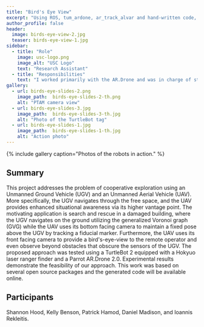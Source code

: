 ```yaml
---
title: "Bird's Eye View"
excerpt: "Using ROS, tum_ardone, ar_track_alvar and hand-written code, a TurtleBot 2 and an AR.Drone Parrot 2.0 team up to explore and map the surrounding environment."
author_profile: false
header:
  image: birds-eye-view-2.jpg
  teaser: birds-eye-view-1.jpg
sidebar:
  - title: "Role"
    image: usc-logo.png
    image_alt: "USC Logo"
    text: "Research Assistant"
  - title: "Responsibilities"
    text: "I worked primarily with the AR.Drone and was in charge of state estimation. I also configured the network on which the robots communicate."
gallery:
  - url: birds-eye-slides-2.png
    image_path:  birds-eye-slides-2-th.png
    alt: "PTAM camera view"
  - url: birds-eye-slides-3.jpg
    image_path:  birds-eye-slides-3-th.jpg
    alt: "Photo of the TurtleBot tag"
  - url: birds-eye-slides-1.jpg
    image_path:  birds-eye-slides-1-th.jpg
    alt: "Action photo"
---
```


{% include gallery caption="Photos of the robots in action." %}

<h2>Summary</h2>
<p>This project addresses the problem of cooperative exploration using an Unmanned Ground Vehicle (UGV) and an Unmanned Aerial Vehicle (UAV). More specifically, the UGV navigates through the free space, and the UAV provides enhanced situational awareness via its higher vantage point. The motivating application is search and rescue in a damaged building, where the UGV navigates on the ground utilizing the generalized Voronoi graph (GVG) while the UAV uses its bottom facing camera to maintain a fixed pose above the UGV by tracking a fiducial marker. Furthermore, the UAV uses its front facing camera to provide a bird's-eye-view to the remote operator and even observe beyond obstacles that obscure the sensors of the UGV. The proposed approach was tested using a TurtleBot 2 equipped with a Hokyuo laser ranger finder and a Parrot AR.Drone 2.0. Experimental results demonstrate the feasibility of our approach. This work was based on several open source packages and the generated code will be available online.</p>

<!--<h2>Additional Information</h2>-->


<h2>Participants</h2>

Shannon Hood, Kelly Benson, Patrick Hamod, Daniel Madison, and Ioannis Rekleitis.